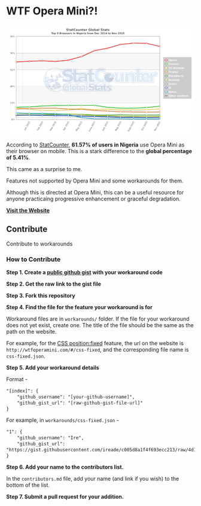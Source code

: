 # WTF Opera Mini?!


![Stat Counter Browser Statistics for Nigeria](images/StatCounter-browser-NG-monthly-201412-201511.png)

According to [StatCounter](http://gs.statcounter.com/#all-browser-NG-monthly-201412-201511), **61.57% of users in Nigeria** use Opera Mini as their browser on mobile. This is a stark difference to the **global percentage of 5.41%**.


This came as a surprise to me. 

Features not supported by Opera Mini and some workarounds for them.




Although this is directed at Opera Mini, this can be a useful resource for anyone practicaing progressive enhancement or graceful degradation.


**[Visit the Website](http://wtfoperamini.com)**


## Contribute

Contribute to workarounds


### How to Contribute


**Step 1. Create a [public github gist](https://gist.github.com/) with your workaround code**

**Step 2. Get the raw link to the gist file**

**Step 3. Fork this repository**

**Step 4. Find the file for the feature your workaround is for**

Workaround files are in `workarounds/` folder.
If the file for your workaround does not yet exist, create one. The title of the file should be the same as the path on the website. 

For example, for the [CSS position:fixed](http://wtfoperamini.com/#/css-fixed) feature, the url on the website is `http://wtfoperamini.com/#/css-fixed`, and the corresponding file name is `css-fixed.json`.

**Step 5. Add your workaround details**

Format - 

```
"[index]": {
	"github_username": "[your-github-username]",
	"github_gist_url": "[raw-github-gist-file-url]"
}
```

For example, in `workarounds/css-fixed.json` -

```
"1": {
	"github_username": "Ire",
	"github_gist_url": "https://gist.githubusercontent.com/ireade/c005d8a1f4f693ecc213/raw/4d1ccfc4510b472d95b11ad2adc9454bc29c8d77/test.css"
}
```

**Step 6. Add your name to the contributors list.**

In the `contributors.md` file, add your name (and link if you wish) to the bottom of the list.



**Step 7. Submit a pull request for your addition.**



